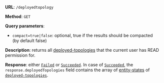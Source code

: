 **URL**: `/deployedtopology`

**Method**: `GET`

**Query parameters**:
 - `compact=true|false`: optional, true if the results should be compacted (by default false)

**Description**: returns all [deployed-topologies](DeployedTopology.md) that the current user has READ permission for.

**Response**: either [`Failed`](../Failed.md) or [`Succeeded`](../Succeeded.md). In case of [`Succeeded`](../Succeeded.md), the `response.deployedTopologies` field contains the array of [entity-states](../EntityState.md) of [`deployed-topologies`](DeployedTopology.md).
